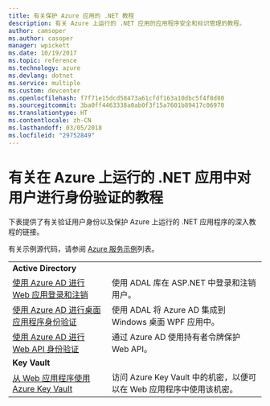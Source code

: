 ```yaml
---
title: 有关保护 Azure 应用的 .NET 教程
description: 有关 Azure 上运行的 .NET 应用的应用程序安全和标识管理的教程。
author: camsoper
ms.author: casoper
manager: wpickett
ms.date: 10/19/2017
ms.topic: reference
ms.technology: azure
ms.devlang: dotnet
ms.service: multiple
ms.custom: devcenter
ms.openlocfilehash: f7f71e15dcd58473a61cfdf163a10dbc5f4f8d80
ms.sourcegitcommit: 3ba0ff4463338a0ab0f3f15a7601b89417c06970
ms.translationtype: HT
ms.contentlocale: zh-CN
ms.lasthandoff: 03/05/2018
ms.locfileid: "29752849"
---
```

# <a name="tutorials-for-authenticating-users-in-your-net-apps-running-on-azure"></a>有关在 Azure 上运行的 .NET 应用中对用户进行身份验证的教程

下表提供了有关验证用户身份以及保护 Azure 上运行的 .NET 应用程序的深入教程的链接。

有关示例源代码，请参阅 [Azure 服务示例](https://azure.microsoft.com/resources/samples/?platform=dotnet)列表。

| | |
|---|---|
|**Active Directory**||
| [使用 Azure AD 进行 Web 应用登录和注销][1] | 使用 ADAL 库在 ASP.NET 中登录和注销用户。
| [使用 Azure AD 进行桌面应用程序身份验证][2]| 使用 ADAL 将 Azure AD 集成到 Windows 桌面 WPF 应用中。 | 
| [使用 Azure AD 进行 Web API 身份验证][3] | 通过 Azure AD 使用持有者令牌保护 Web API。 |
|**Key Vault**||
| [从 Web 应用程序使用 Azure Key Vault][4] | 访问 Azure Key Vault 中的机密，以便可以在 Web 应用程序中使用该机密。 | 

[1]: /azure/active-directory/develop/active-directory-devquickstarts-webapp-dotnet
[2]: /azure/active-directory/develop/active-directory-devquickstarts-dotnet
[3]: /azure/active-directory/develop/active-directory-devquickstarts-webapi-dotnet
[4]: /azure/key-vault/key-vault-use-from-web-application